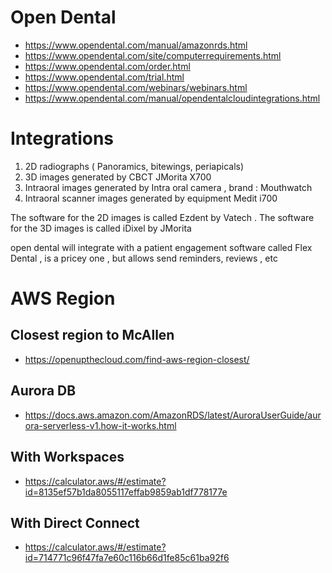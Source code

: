 # Open Dental

- https://www.opendental.com/manual/amazonrds.html
- https://www.opendental.com/site/computerrequirements.html
- https://www.opendental.com/order.html
- https://www.opendental.com/trial.html
- https://www.opendental.com/webinars/webinars.html
- https://www.opendental.com/manual/opendentalcloudintegrations.html


# Integrations

1. 2D radiographs ( Panoramics, bitewings, periapicals) 
2. 3D images generated by CBCT JMorita X700 
3. Intraoral images generated by Intra oral camera , brand : Mouthwatch  
4. Intraoral scanner images generated by equipment Medit i700

The software for the 2D images is called Ezdent by Vatech . The software for the 3D images is called iDixel by JMorita

open dental will integrate with a patient engagement software called Flex Dental , is a pricey one , but allows send reminders, reviews , etc


# AWS Region

## Closest region to McAllen
- https://openupthecloud.com/find-aws-region-closest/

## Aurora DB
- https://docs.aws.amazon.com/AmazonRDS/latest/AuroraUserGuide/aurora-serverless-v1.how-it-works.html


## With Workspaces

- https://calculator.aws/#/estimate?id=8135ef57b1da8055117effab9859ab1df778177e

## With Direct Connect

- https://calculator.aws/#/estimate?id=714771c96f47fa7e60c116b66d1fe85c61ba92f6
